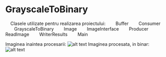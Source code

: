# GrayscaleToBinary


&nbsp;&nbsp;&nbsp;&nbsp;Clasele utilizate pentru realizarea proiectului:
&nbsp;&nbsp;&nbsp;&nbsp;&nbsp;&nbsp;	Buffer
&nbsp;&nbsp;&nbsp;&nbsp;&nbsp;&nbsp;	Consumer
&nbsp;&nbsp;&nbsp;&nbsp;&nbsp;&nbsp;	GrayscaleToBinary
&nbsp;&nbsp;&nbsp;&nbsp;&nbsp;&nbsp;	Image
&nbsp;&nbsp;&nbsp;&nbsp;&nbsp;&nbsp;	ImageInterface
&nbsp;&nbsp;&nbsp;&nbsp;&nbsp;&nbsp;	Producer
&nbsp;&nbsp;&nbsp;&nbsp;&nbsp;&nbsp;	ReadImage
&nbsp;&nbsp;&nbsp;&nbsp;&nbsp;&nbsp;	WriterResults
&nbsp;&nbsp;&nbsp;&nbsp;&nbsp;&nbsp;	Main



Imaginea inaintea procesarii:
 ![alt text](https://github.com/cristianfatu0302/GrayscaleToBinary/blob/master/golf.bmp)
Imaginea procesata, in binar:
 ![alt text](https://github.com/cristianfatu0302/GrayscaleToBinary/blob/master/golfBinary.bmp)








